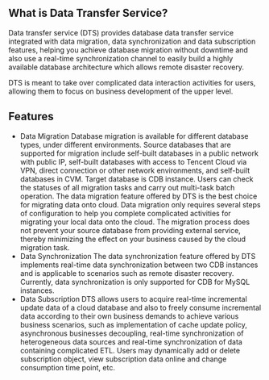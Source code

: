 ## What is Data Transfer Service?
Data transfer service (DTS) provides database data transfer service integrated with data migration, data synchronization and data subscription features, helping you achieve database migration without downtime and also use a real-time synchronization channel to easily build a highly available database architecture which allows remote disaster recovery.

DTS is meant to take over complicated data interaction activities for users, allowing them to focus on business development of the upper level.


## Features
- Data Migration
Database migration is available for different database types, under different environments. Source databases that are supported for migration include self-built databases in a public network with public IP, self-built databases with access to Tencent Cloud via VPN, direct connection or other network environments, and self-built databases in CVM. Target database is CDB instance. Users can check the statuses of all migration tasks and carry out multi-task batch operation.
The data migration feature offered by DTS is the best choice for migrating data onto cloud. Data migration only requires several steps of configuration to help you complete complicated activities for migrating your local data onto the cloud. The migration process does not prevent your source database from providing external service, thereby minimizing the effect on your business caused by the cloud migration task.
- Data Synchronization
The data synchronization feature offered by DTS implements real-time data synchronization between two CDB instances and is applicable to scenarios such as remote disaster recovery. Currently, data synchronization is only supported for CDB for MySQL instances.
- Data Subscription
DTS allows users to acquire real-time incremental update data of a cloud database and also to freely consume incremental data according to their own business demands to achieve various business scenarios, such as implementation of cache update policy, asynchronous businesses decoupling, real-time synchronization of heterogeneous data sources and real-time synchronization of data containing complicated ETL. Users may dynamically add or delete subscription object, view subscription data online and change consumption time point, etc.

